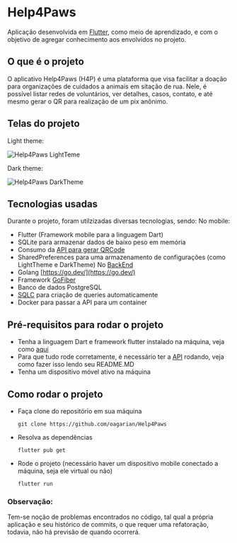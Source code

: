 # Help4Paws

Aplicação desenvolvida em [Flutter](https://flutter.dev/), como meio de aprendizado, e com o objetivo de agregar conhecimento aos envolvidos no projeto.

## O que é o projeto

O aplicativo Help4Paws (H4P) é uma plataforma que visa facilitar a doação para organizações de cuidados a animais em sitação de rua.
Nele, é possível listar redes de voluntários, ver detalhes, casos, contato, e até mesmo gerar o QR para realização de um pix anônimo.

## Telas do projeto
Light theme:

![Help4Paws LightTeme](https://github.com/oagarian/Help4Paws/assets/102990211/94208707-d528-4da7-9718-d8b8fb388041)

Dark theme:

![Help4Paws DarkTheme](https://github.com/oagarian/Help4Paws/assets/102990211/93ad2ab6-0850-4c7f-b521-44815b503c27)

## Tecnologias usadas
Durante o projeto, foram utilzizadas diversas tecnologias, sendo:
No mobile:
- Flutter (Framework mobile para a linguagem Dart)
- SQLite para armazenar dados de baixo peso em memória
- Consumo da [API para gerar QRCode](https://github.com/ceciliadeveza/gerarqrcodepix)
- SharedPreferences para uma armazenamento de configurações (como LightTheme e DarkTheme)
No [BackEnd](https://github.com/oagarian/api-help4paws)
- Golang [https://go.dev/](https://go.dev/)
- Framework [GoFiber](https://docs.gofiber.io/)
- Banco de dados PostgreSQL
- [SQLC](https://sqlc.dev/) para criação de queries automaticamente
- Docker para passar a API para um container

## Pré-requisitos para rodar o projeto
- Tenha a linguagem Dart e framework flutter instalado na máquina, veja como [aqui](https://docs.flutter.dev/get-started/install)
- Para que tudo rode corretamente, é necessário ter a [API](https://github.com/oagarian/api-help4paws) rodando, veja como fazer isso lendo seu README.MD
- Tenha um dispositivo móvel ativo na máquina

## Como rodar o projeto

- Faça clone do repositório em sua máquina

  `git clone https://github.com/oagarian/Help4Paws`
- Resolva as dependências

  `flutter pub get`
- Rode o projeto (necessário haver um dispositivo mobile conectado a máquina, seja ele virtual ou não)

  `flutter run`

### Observação:
Tem-se noção de problemas encontrados no código, tal qual a própria aplicação e seu histórico de commits, o que requer uma refatoração, todavia, não há previsão de quando ocorrerá.

